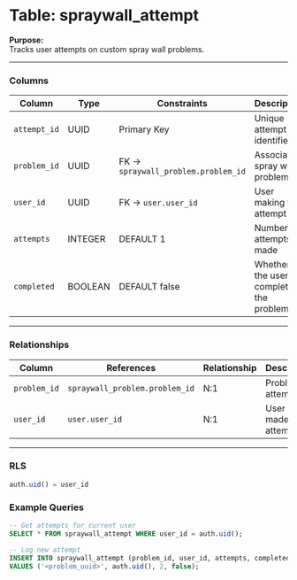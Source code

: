 # Table: spraywall_attempt

**Purpose:**  
Tracks user attempts on custom spray wall problems.

---

### Columns

| Column | Type | Constraints | Description |
|--------|------|-------------|-------------|
| `attempt_id` | UUID | Primary Key | Unique attempt identifier |
| `problem_id` | UUID | FK -> `spraywall_problem.problem_id` | Associated spray wall problem |
| `user_id` | UUID | FK -> `user.user_id` | User making the attempt |
| `attempts` | INTEGER | DEFAULT 1 | Number of attempts made |
| `completed` | BOOLEAN | DEFAULT false | Whether the user completed the problem |

---

### Relationships

| Column | References | Relationship | Description |
|--------|------------|--------------|-------------|
| `problem_id` | `spraywall_problem.problem_id` | N:1 | Problem attempted |
| `user_id` | `user.user_id` | N:1 | User who made the attempt |

---

### RLS

```sql
auth.uid() = user_id
```

### Example Queries
```sql
-- Get attempts for current user
SELECT * FROM spraywall_attempt WHERE user_id = auth.uid();

-- Log new attempt
INSERT INTO spraywall_attempt (problem_id, user_id, attempts, completed)
VALUES ('<problem_uuid>', auth.uid(), 2, false);
```
